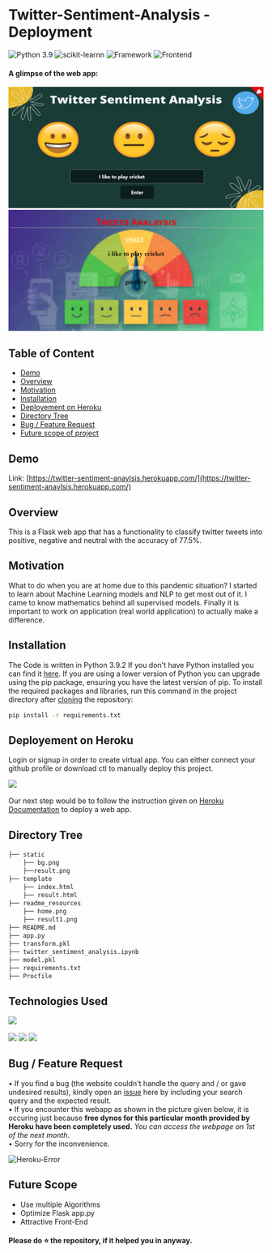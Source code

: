 # Twitter-Sentiment-Analysis - Deployment
![Python 3.9](https://img.shields.io/badge/Python-3.9-brightgreen.svg) ![scikit-learnn](https://img.shields.io/badge/Library-Scikit_Learn-orange.svg)
![Framework](https://img.shields.io/badge/Framework-Flask-red)
![Frontend](https://img.shields.io/badge/Frontend-HTML/CSS/JS-yellow)

#### A glimpse of the web app:
 ![](readme_resources/home.png)
 ![](readme_resources/result1.png)

## Table of Content
  * [Demo](#demo)
  * [Overview](#overview)
  * [Motivation](#motivation)
  * [Installation](#installation)
  * [Deployement on Heroku](#deployement-on-heroku)
  * [Directory Tree](#directory-tree)
  * [Bug / Feature Request](#bug---feature-request)
  * [Future scope of project](#future-scope)

## Demo
Link: [https://twitter-sentiment-anaylsis.herokuapp.com/](https://twitter-sentiment-anaylsis.herokuapp.com/)

## Overview
This is a Flask web app that has a functionality to classify twitter tweets into positive, negative and neutral with the accuracy of 77.5%.

## Motivation
What to do when you are at home due to this pandemic situation? I started to learn about Machine Learning models and NLP to get most out of it. I came to know mathematics behind all supervised models. Finally it is important to work on application (real world application) to actually make a difference.

## Installation
The Code is written in Python 3.9.2 If you don't have Python installed you can find it [here](https://www.python.org/downloads/). If you are using a lower version of Python you can upgrade using the pip package, ensuring you have the latest version of pip. To install the required packages and libraries, run this command in the project directory after [cloning](https://www.howtogeek.com/451360/how-to-clone-a-github-repository/) the repository:
```bash
pip install -r requirements.txt
```

## Deployement on Heroku
Login or signup in order to create virtual app. You can either connect your github profile or download ctl to manually deploy this project.

[![](https://i.imgur.com/dKmlpqX.png)](https://heroku.com)

Our next step would be to follow the instruction given on [Heroku Documentation](https://devcenter.heroku.com/articles/getting-started-with-python) to deploy a web app.

## Directory Tree 
```
├── static 
    ├── bg.png
    ├──result.png
├── template
    ├── index.html
    ├── result.html
├── readme_resources
    ├── home.png
    ├── result1.png
├── README.md
├── app.py
├── transform.pkl
├── twitter_sentiment_analysis.ipynb
├── model.pkl
├── requirements.txt
├── Procfile
```

## Technologies Used

![](https://forthebadge.com/images/badges/made-with-python.svg)

[<img target="_blank" src="https://flask.palletsprojects.com/en/1.1.x/_images/flask-logo.png" width=170>](https://flask.palletsprojects.com/en/1.1.x/) [<img target="_blank" src="https://number1.co.za/wp-content/uploads/2017/10/gunicorn_logo-300x85.png" width=280>](https://gunicorn.org) [<img target="_blank" src="https://scikit-learn.org/stable/_static/scikit-learn-logo-small.png" width=200>](https://scikit-learn.org/stable/) 


## Bug / Feature Request

• If you find a bug (the website couldn't handle the query and / or gave undesired results), kindly open an [issue](https://github.com/SuryanshNaugraiya/IPL/issues) here by including your search query and the expected result.<br />
• If you encounter this webapp as shown in the picture given below, it is occuring just because **free dynos for this particular month provided by Heroku have been completely used.** _You can access the webpage on 1st of the next month._<br />
• Sorry for the inconvenience.

![Heroku-Error](readme_resources/application-error-heroku.png)


## Future Scope

* Use multiple Algorithms
* Optimize Flask app.py
* Attractive Front-End 

#### Please do ⭐ the repository, if it helped you in anyway.

